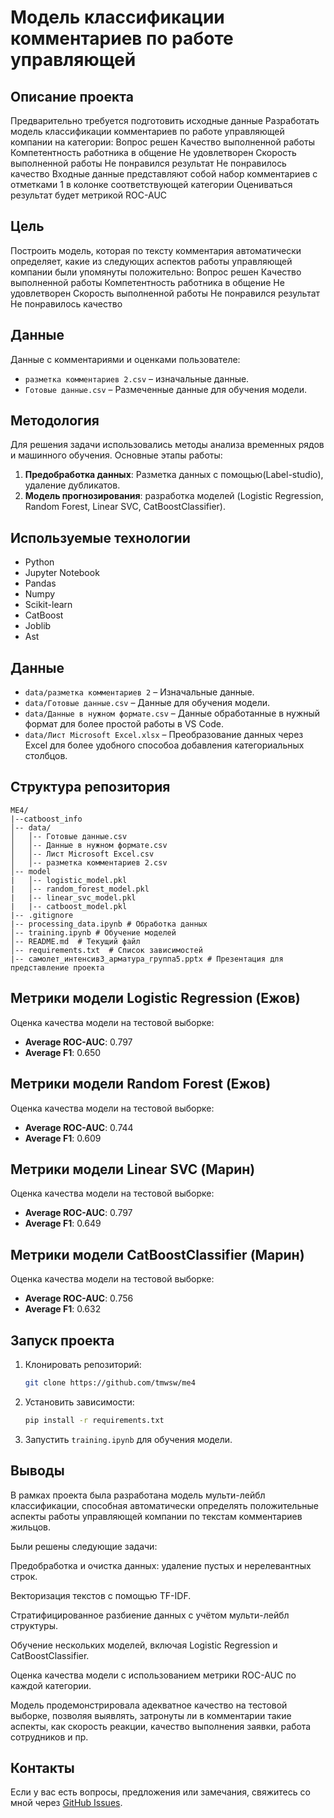 # Модель классификации комментариев по работе управляющей

## Описание проекта

Предварительно требуется подготовить исходные данные
Разработать модель классификации комментариев по работе управляющей
компании на категории:
Вопрос решен
Качество выполненной работы
Компетентность работника в общение
Не удовлетворен
Скорость выполненной работы
Не понравился результат
Не понравилось качество
Входные данные представляют собой набор комментариев с отметками 1 в
колонке соответствующей категории
Оцениваться результат будет метрикой ROC-AUC

## Цель

Построить модель, которая по тексту комментария автоматически определяет, какие из следующих аспектов работы управляющей компании были упомянуты положительно:
Вопрос решен
Качество выполненной работы
Компетентность работника в общение
Не удовлетворен
Скорость выполненной работы
Не понравился результат
Не понравилось качество

## Данные

Данные с комментариями и оценками пользователе:

- `разметка комментариев 2.csv` – изначальные данные.
- `Готовые данные.csv` – Размеченные данные для обучения модели.

## Методология

Для решения задачи использовались методы анализа временных рядов и машинного обучения. Основные этапы работы:

1. **Предобработка данных**: Разметка данных с помощью(Label-studio), удаление дубликатов.
2. **Модель прогнозирования**: разработка моделей (Logistic Regression, Random Forest, Linear SVC, CatBoostClassifier).

## Используемые технологии

- Python
- Jupyter Notebook
- Pandas
- Numpy
- Scikit-learn
- CatBoost
- Joblib
- Ast

## Данные

- `data/разметка комментариев 2` – Изначальные данные.
- `data/Готовые данные.csv` – Данные для обучения модели.
- `data/Данные в нужном формате.csv` – Данные обработанные в нужный формат для более простой работы в VS Code.
- `data/Лист Microsoft Excel.xlsx` – Преобразование данных через Excel для более удобного способоа добавления категориальных столбцов.

## Структура репозитория

```
ME4/
|--catboost_info
│-- data/
│   │-- Готовые данные.csv
│   │-- Данные в нужном формате.csv
│   │-- Лист Microsoft Excel.csv
│   │-- разметка комментариев 2.csv
│-- model
|   │-- logistic_model.pkl
|   │-- random_forest_model.pkl
|   |-- linear_svc_model.pkl
|   |-- catboost_model.pkl
|-- .gitignore
|-- processing_data.ipynb # Обработка данных
│-- training.ipynb # Обучение моделей
│-- README.md  # Текущий файл
│-- requirements.txt  # Список зависимостей
|-- самолет_интенсив3_арматура_группа5.pptx # Презентация для представление проекта
```

## Метрики модели Logistic Regression (Ежов)

Оценка качества модели на тестовой выборке:

- **Average ROC-AUC**: 0.797
- **Average F1**: 0.650


## Метрики модели Random Forest (Ежов)

Оценка качества модели на тестовой выборке:

- **Average ROC-AUC**: 0.744
- **Average F1**: 0.609

## Метрики модели Linear SVC (Марин)

Оценка качества модели на тестовой выборке:

- **Average ROC-AUC**: 0.797
- **Average F1**: 0.649

## Метрики модели CatBoostClassifier (Марин)

Оценка качества модели на тестовой выборке:

- **Average ROC-AUC**: 0.756
- **Average F1**: 0.632

## Запуск проекта

1. Клонировать репозиторий:
   ```sh
   git clone https://github.com/tmwsw/me4
   ```
2. Установить зависимости:
   ```sh
   pip install -r requirements.txt
   ```
3. Запустить `training.ipynb` для обучения модели.

## Выводы

В рамках проекта была разработана модель мульти-лейбл классификации, способная автоматически определять положительные аспекты работы управляющей компании по текстам комментариев жильцов.

Были решены следующие задачи:

Предобработка и очистка данных: удаление пустых и нерелевантных строк.

Векторизация текстов с помощью TF-IDF.

Стратифицированное разбиение данных с учётом мульти-лейбл структуры.

Обучение нескольких моделей, включая Logistic Regression и CatBoostClassifier.

Оценка качества модели с использованием метрики ROC-AUC по каждой категории.

Модель продемонстрировала адекватное качество на тестовой выборке, позволяя выявлять, затронуты ли в комментарии такие аспекты, как скорость реакции, качество выполнения заявки, работа сотрудников и пр.

## Контакты

Если у вас есть вопросы, предложения или замечания, свяжитесь со мной через [GitHub Issues](https://github.com/tmwsw/me4/issues).
